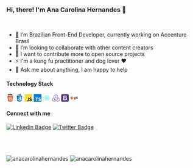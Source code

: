 ### Hi, there! I'm Ana Carolina Hernandes 👋

<br />

- 🔭 I’m Brazilian Front-End Developer, currently working on Accenture Brasil
- 👯 I’m looking to collaborate with other content creators
- 🥅 I want to contribute more to open source projects
- ⚡ I'm a kung fu practitioner and dog lover ❤
- 💬 Ask me about anything, I am happy to help

#### Technology Stack
<code><img height="20" src="https://raw.githubusercontent.com/github/explore/80688e429a7d4ef2fca1e82350fe8e3517d3494d/topics/html/html.png"></code>
<code><img height="20" src="https://raw.githubusercontent.com/github/explore/80688e429a7d4ef2fca1e82350fe8e3517d3494d/topics/css/css.png"></code>
<code><img height="20" src="https://raw.githubusercontent.com/github/explore/80688e429a7d4ef2fca1e82350fe8e3517d3494d/topics/javascript/javascript.png"></code>
<code><img height="20" src="https://raw.githubusercontent.com/github/explore/80688e429a7d4ef2fca1e82350fe8e3517d3494d/topics/typescript/typescript.png"></code>
<code><img height="20" src="https://raw.githubusercontent.com/github/explore/80688e429a7d4ef2fca1e82350fe8e3517d3494d/topics/react/react.png"></code>
<code><img height="20" src="https://raw.githubusercontent.com/github/explore/80688e429a7d4ef2fca1e82350fe8e3517d3494d/topics/redux/redux.png"></code>
<code><img height="20" src="https://raw.githubusercontent.com/github/explore/80688e429a7d4ef2fca1e82350fe8e3517d3494d/topics/bootstrap/bootstrap.png"></code>
<code><img height="20" src="https://raw.githubusercontent.com/github/explore/80688e429a7d4ef2fca1e82350fe8e3517d3494d/topics/git/git.png"></code>

#### Connect with me 

[![Linkedin Badge](https://img.shields.io/badge/-LinkedIn-blue?style=flat-square&logo=Linkedin&logoColor=white)][linkedin]
[![Twitter Badge](https://img.shields.io/badge/-Twitter-1ca0f1?style=flat-square&labelColor=1ca0f1&logo=twitter&logoColor=white)][twitter]

<br />
<br />
<br />

<img align="center" src="https://github-readme-stats.vercel.app/api/top-langs?username=anacarolinahernandes&show_icons=true&locale=en&layout=compact" alt="anacarolinahernandes" />

<img align="center"  src="https://github-readme-stats.vercel.app/api?username=anacarolinahernandes&show_icons=true&locale=en" alt="anacarolinahernandes" />

[linkedin]: https://www.linkedin.com/in/anacarolinahernandes/
[instagram]: https://www.instagram.com/anacbhernandes
[twitter]: https://www.twitter.com/anacbhernandes
[spotify]: https://open.spotify.com/user/cosi4ysybgf87l1ri0zcaxb4o?si=9i0KEs7MQ1WqMRzdw0Gsyg
